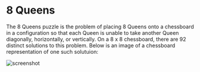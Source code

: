 # 8 Queens
The 8 Queens puzzle is the problem of placing 8 Queens onto a chessboard in a configuration so that each Queen is unable to take another Queen diagonally, horizontally, or vertically. On a 8 x 8 chessboard, there are 92 distinct solutions to this problem. Below is an image of a chessboard representation of one such solutuion:

![screenshot](../master/8_Queens.png)
